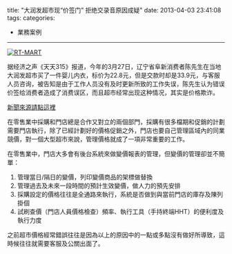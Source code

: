 title: "大润发超市现“价签门” 拒绝交录音原因成疑"
date: 2013-04-03 23:41:08
tags:
categories:
  - 業務案例
---

[![RT-MART](/images/post/rtmart.jpg)](/images/post/rtmart.jpg)

据经济之声《天天315》报道，今年的3月27日，辽宁省阜新消费者陈先生在当地大润发超市买了一件婴儿内衣，标价为22.8元，但是交款时却是33.9元，与客服人员咨询，被告知是由于工作人员没有及时更新所致的工作失误，陈先生认为错误价签给消费者造成了消费误区，而且超市经常出现这种情况，其实是价格欺诈。

[新聞來源請點這裡](http://sh.sina.com.cn/news/to/2013-04-03/102041229.html)

在零售業中採購和門店總是合作又對立的兩個部門，採購有很多檔期和促銷的計劃需要門店執行，除了已經計劃好的價格促銷之外，門店也要自己管理區域內的同業競價，對一個大型超市來說，管理價格就成了一項非常重要的工作。

在零售業中，門店大多會有後台系統來做變價報表的管理，但變價的管理卻並不簡單：

1.  管理當日/隔日的變價，列印變價商品的架標做替換
2.  管理過去及未來一段時間的預計生效變價，做人力的預先安排
3.  採購設定的價格往往是全通路來執行，系統是否做到與當前門店的庫存及陳列掛個
4.  試刷查價（門店人員價格檢查）頻率、執行工具（手持終端HHT）的便利度及執行力度

之前超市價格經常錯誤往往是因為以上的原因中的一點或多點沒有做好所導致，這時候往往就需要客服及公關出面了。